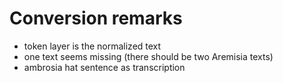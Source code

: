 ﻿Conversion remarks
==================

- token layer is the normalized text
- one text seems missing (there should be two Aremisia texts)
- ambrosia hat sentence as transcription
